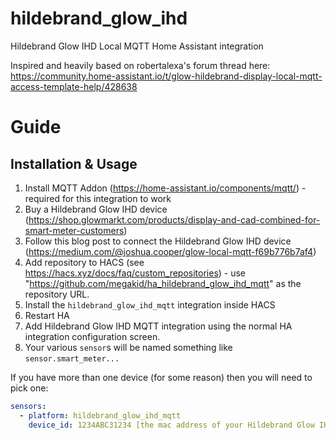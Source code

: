 # hildebrand_glow_ihd
Hildebrand Glow IHD Local MQTT Home Assistant integration

Inspired and heavily based on robertalexa's forum thread here: https://community.home-assistant.io/t/glow-hildebrand-display-local-mqtt-access-template-help/428638

# Guide

## Installation & Usage

1. Install MQTT Addon (https://home-assistant.io/components/mqtt/) - required for this integration to work
2. Buy a Hildebrand Glow IHD device (https://shop.glowmarkt.com/products/display-and-cad-combined-for-smart-meter-customers)
3. Follow this blog post to connect the Hildebrand Glow IHD device (https://medium.com/@joshua.cooper/glow-local-mqtt-f69b776b7af4)
4. Add repository to HACS (see https://hacs.xyz/docs/faq/custom_repositories) - use "https://github.com/megakid/ha_hildebrand_glow_ihd_mqtt" as the repository URL.
5. Install the `hildebrand_glow_ihd_mqtt` integration inside HACS
6. Restart HA
7. Add Hildebrand Glow IHD MQTT integration using the normal HA integration configuration screen.
8. Your various `sensor`s will be named something like `sensor.smart_meter...`


If you have more than one device (for some reason) then you will need to pick one:
```yaml
sensors:
  - platform: hildebrand_glow_ihd_mqtt
    device_id: 1234ABC31234 [the mac address of your Hildebrand Glow IHD device - see step 3]
```
